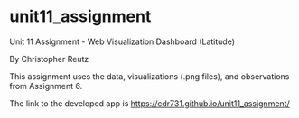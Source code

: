 # unit11_assignment
Unit 11 Assignment - Web Visualization Dashboard (Latitude)

By Christopher Reutz

This assignment uses the data, visualizations (.png files), and observations from Assignment 6.

The link to the developed app is https://cdr731.github.io/unit11_assignment/

